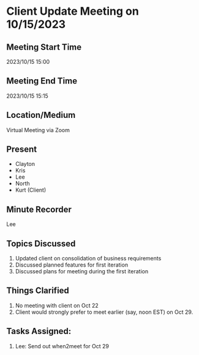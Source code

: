 # Client Update Meeting on 10/15/2023

## Meeting Start Time

2023/10/15 15:00

## Meeting End Time

2023/10/15 15:15

## Location/Medium

Virtual Meeting via Zoom

## Present

- Clayton
- Kris
- Lee
- North
- Kurt (Client)

## Minute Recorder

Lee

## Topics Discussed

1. Updated client on consolidation of business requirements
2. Discussed planned features for first iteration
3. Discussed plans for meeting during the first iteration

## Things Clarified
  
1. No meeting with client on Oct 22
2. Client would strongly prefer to meet earlier (say, noon EST) on Oct 29.

## Tasks Assigned:

1. Lee: Send out when2meet for Oct 29
